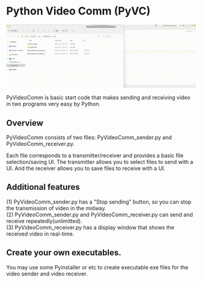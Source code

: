 # Python Video Comm (PyVC)
![Python Video Comm image](example.gif "Python Video Comm on the PC")

PyVideoComm is basic start code that makes sending and receiving video in two programs very easy by Python.

## Overview
PyVideoComm consists of two files: 
PyVideoComm_sender.py and PyVideoComm_receiver.py.

Each file corresponds to a transmitter/receiver and provides a basic file selection/saving UI. 
The transmitter allows you to select files to send with a UI.
And the receiver allows you to save files to receive with a UI.

## Additional features
(1) PyVideoComm_sender.py has a "Stop sending" button, so you can stop the transmission of video in the midway.<br>
(2) PyVideoComm_sender.py and PyVideoComm_receiver.py can send and receive repeatedly(unlimitted).<br>
(3) PyVideoComm_receiver.py has a display window that shows the received video in real-time.

## Create your own executables.
You may use some Pyinstaller or etc to create executable exe files for the video sender and video receiver.